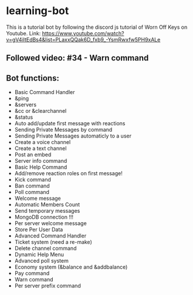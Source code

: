 # learning-bot
This is a tutorial bot by following the discord js tutorial of Worn Off Keys on Youtube.
Link: https://www.youtube.com/watch?v=gV4iltEdBs4&list=PLaxxQQak6D_fxb9_-YsmRwxfw5PH9xALe

## Followed video: #34 - Warn command

## Bot functions:
- Basic Command Handler
- &ping
- &servers
- &cc or &clearchannel
- &status
- Auto add/update first message with reactions
- Sending Private Messages by command
- Sending Private Messages automaticly to a user
- Create a voice channel
- Create a text channel
- Post an embed
- Server info command
- Basic Help Command
- Add/remove reaction roles on first message!
- Kick command
- Ban command
- Poll command
- Welcome message
- Automatic Members Count
- Send temporary messages
- MongoDB connection !!!
- Per server welcome message
- Store Per User Data
- Advanced Command Handler
- Ticket system (need a re-make)
- Delete channel command
- Dynamic Help Menu
- Advanced poll system
- Economy system (&balance and &addbalance)
- Pay command
- Warn command
- Per server prefix command